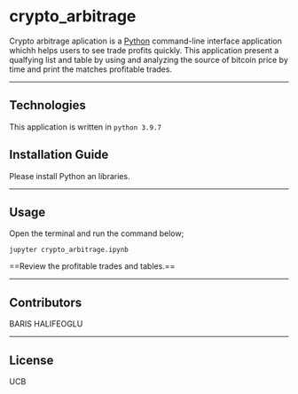 # crypto_arbitrage

Crypto arbitrage aplication is a [Python](https://www.python.org/) command-line interface application whichh helps users to see trade profits quickly. This application present a qualfying list and table by using and analyzing the source of bitcoin price by time and print the matches profitable trades.

---

## Technologies

This application is written in `python 3.9.7`

## Installation Guide

Please install Python an libraries.

---

## Usage

Open the terminal and run the command below;

    jupyter crypto_arbitrage.ipynb


   ==Review the profitable trades and tables.==

---

## Contributors

BARIS HALIFEOGLU

---

## License

UCB
